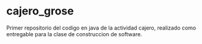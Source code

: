 # cajero_grose
Primer repositorio del codigo en java de la actividad cajero, realizado como entregable para la clase de construccion de software.
